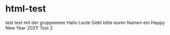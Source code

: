 # html-test
 test test mit der gruppeeeee
Hallo Leute
Gebt bitte euren Namen ein
Happy New Year 2021!
Test 2

